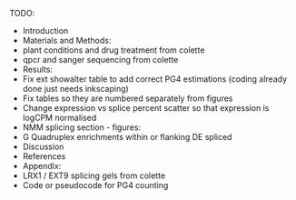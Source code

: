 TODO:

 * Introduction
 * Materials and Methods:
  * plant conditions and drug treatment from colette
  * qpcr and sanger sequencing from colette
 * Results:
  * Fix ext showalter table to add correct PG4 estimations (coding already done just needs inkscaping)
  * Fix tables so they are numbered separately from figures
  * Change expression vs splice percent scatter so that expression is logCPM normalised
  * NMM splicing section - figures:
   * G Quadruplex enrichments within or flanking DE spliced
 * Discussion
 * References
 * Appendix:
  * LRX1 / EXT9 splicing gels from colette
  * Code or pseudocode for PG4 counting
  